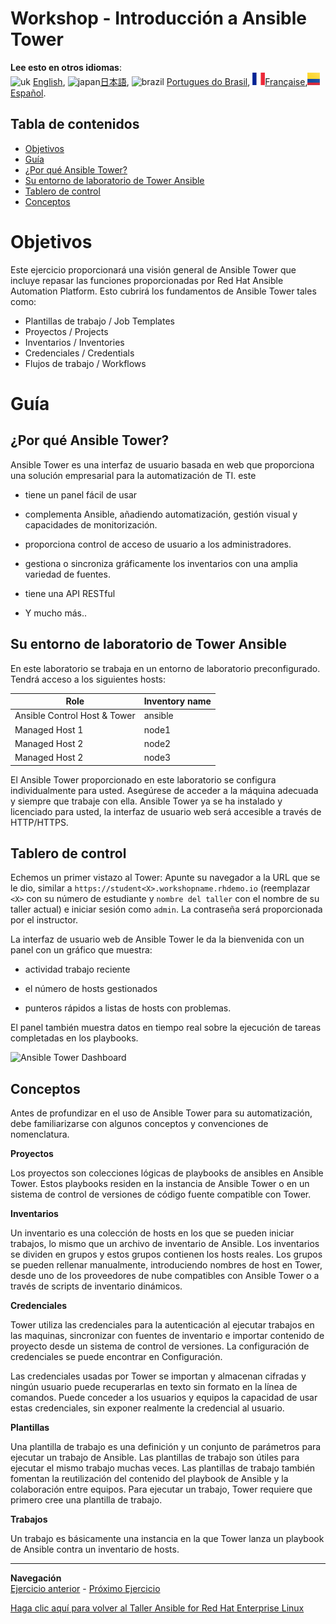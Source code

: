 # Workshop - Introducción a Ansible Tower

**Lee esto en otros idiomas**:
<br>![uk](../../../images/uk.png) [English](README.md),  ![japan](../../../images/japan.png)[日本語](README.ja.md), ![brazil](../../../images/brazil.png) [Portugues do Brasil](README.pt-br.md), ![france](../../../images/fr.png)[Française](README.fr.md),![Español](../../../images/col.png)[Español](README.es.md).

## Tabla de contenidos

* [Objetivos](#Objetivos)
* [Guía](#Guía)
* [¿Por qué Ansible Tower?](#Por-qué-Ansible-Tower)
* [Su entorno de laboratorio de Tower Ansible](#Su-entorno-de-laboratorio-de-Tower-Ansible)
* [Tablero de control](#tablero-de-control)
* [Conceptos](#Conceptos)

# Objetivos

Este ejercicio proporcionará una visión general de Ansible Tower que incluye repasar las funciones proporcionadas por Red Hat Ansible Automation Platform.  Esto cubrirá los fundamentos de Ansible Tower tales como:

  - Plantillas de trabajo / Job Templates
  - Proyectos / Projects
  - Inventarios / Inventories
  - Credenciales / Credentials
  - Flujos de trabajo / Workflows

# Guía

## ¿Por qué Ansible Tower?

Ansible Tower es una interfaz de usuario basada en web que proporciona una solución empresarial para la automatización de TI. este

  - tiene un panel fácil de usar

  - complementa Ansible, añadiendo automatización, gestión visual y capacidades de monitorización.

  - proporciona control de acceso de usuario a los administradores.

  - gestiona o sincroniza gráficamente los inventarios con una amplia variedad de fuentes.

  - tiene una API RESTful

  - Y mucho más..


## Su entorno de laboratorio de Tower Ansible

En este laboratorio se trabaja en un entorno de laboratorio preconfigurado. Tendrá acceso a los siguientes hosts:

| Role                         | Inventory name |
| -----------------------------| ---------------|
| Ansible Control Host & Tower | ansible        |
| Managed Host 1               | node1          |
| Managed Host 2               | node2          |
| Managed Host 2               | node3          |

El Ansible Tower proporcionado en este laboratorio se configura individualmente para usted. Asegúrese de acceder a la máquina adecuada y siempre que trabaje con ella. Ansible Tower ya se ha instalado y licenciado para usted, la interfaz de usuario web será accesible a través de HTTP/HTTPS.

## Tablero de control

Echemos un primer vistazo al Tower: Apunte su navegador a la URL que se le dio, similar a `https://student<X>.workshopname.rhdemo.io` (reemplazar `<X>` con su número de estudiante y `nombre del taller` con el nombre de su taller actual) e iniciar sesión como `admin`. La contraseña será proporcionada por el instructor.

La interfaz de usuario web de Ansible Tower le da la bienvenida con un panel con un gráfico que muestra:

  - actividad trabajo reciente

  - el número de hosts gestionados

  - punteros rápidos a listas de hosts con problemas.

El panel también muestra datos en tiempo real sobre la ejecución de tareas completadas en los playbooks.

![Ansible Tower Dashboard](images/dashboard.png)

## Conceptos

Antes de profundizar en el uso de Ansible Tower para su automatización, debe familiarizarse con algunos conceptos y convenciones de nomenclatura.

**Proyectos**

Los proyectos son colecciones lógicas de playbooks de ansibles en Ansible Tower. Estos playbooks residen en la instancia de Ansible Tower o en un sistema de control de versiones de código fuente compatible con Tower.

**Inventarios**

Un inventario es una colección de hosts en los que se pueden iniciar trabajos, lo mismo que un archivo de inventario de Ansible. Los inventarios se dividen en grupos y estos grupos contienen los hosts reales. Los grupos se pueden rellenar manualmente, introduciendo nombres de host en Tower, desde uno de los proveedores de nube compatibles con Ansible Tower o a través de scripts de inventario dinámicos.

**Credenciales**

Tower utiliza las credenciales para la autenticación al ejecutar trabajos en las maquinas, sincronizar con fuentes de inventario e importar contenido de proyecto desde un sistema de control de versiones. La configuración de credenciales se puede encontrar en Configuración.

Las credenciales usadas por Tower se importan y almacenan cifradas y ningún usuario puede recuperarlas en texto sin formato en la línea de comandos. Puede conceder a los usuarios y equipos la capacidad de usar estas credenciales, sin exponer realmente la credencial al usuario.

**Plantillas**

Una plantilla de trabajo es una definición y un conjunto de parámetros para ejecutar un trabajo de Ansible. Las plantillas de trabajo son útiles para ejecutar el mismo trabajo muchas veces. Las plantillas de trabajo también fomentan la reutilización del contenido del playbook de Ansible y la colaboración entre equipos. Para ejecutar un trabajo, Tower requiere que primero cree una plantilla de trabajo.

**Trabajos**

Un trabajo es básicamente una instancia en la que Tower lanza un playbook de Ansible contra un inventario de hosts.

----
**Navegación**
<br>
[Ejercicio anterior](../1.7-role/README.es.md) - [Próximo Ejercicio](../2.2-cred/README.es.md)

[Haga clic aquí para volver al Taller Ansible for Red Hat Enterprise Linux](../README.md#Sección-2---Ejercicios-de-Ansible-Tower)
